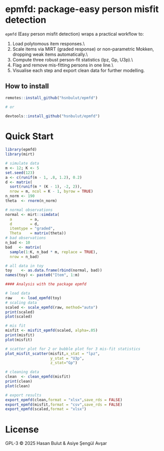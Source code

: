 # epmfd: package-easy person misfit detection

`epmfd` (Easy person misfit detection) wraps a practical workflow to:

1.  Load polytomous item responses.\
2.  Scale items via MIRT (graded response) or non-parametric Mokken, dropping weak items automatically.\
3.  Compute three robust person-fit statistics (lpz, Gp, U3p).\
4.  Flag and remove mis-fitting persons in one line.\
5.  Visualise each step and export clean data for further modelling.

## How to install

``` r
remotes::install_github("hsnbulut/epmfd")

# or

devtools::install_github("hsnbulut/epmfd")
```

# Quick Start

```r
library(epmfd)
library(mirt)

# simulate data
m <- 12; K <- 5
set.seed(123)
a <- c(runif(m - 1, .8, 1.2), 0.2)
d <- matrix(
  sort(runif(m * (K - 1), -2, 2)),
  nrow = m, ncol = K - 1, byrow = TRUE)
n_norm <- 190
theta  <- rnorm(n_norm)

# normal observations 
normal <- mirt::simdata(
  a        = a,
  d        = d,
  itemtype = "graded",
  Theta    = matrix(theta))
# bad observations
n_bad <- 10
bad   <- matrix(
  sample(1:K, n_bad * m, replace = TRUE),
  nrow = n_bad)

# all data in toy
toy    <- as.data.frame(rbind(normal, bad))
names(toy) <- paste0("Item", 1:m)

#### Analysis with the package epmfd

# load data
raw    <- load_epmfd(toy)
# scaling data
scaled <- scale_epmfd(raw, method="auto")
print(scaled)
plot(scaled)

# mis fit 
misfit <- misfit_epmfd(scaled, alpha=.05)
print(misfit)
plot(misfit)

# scatter plot for 2 or bubble plot for 3 mis-fit statistics
plot_misfit_scatter(misfit,x_stat = "lpz",
                    y_stat = "U3p",
                    z_stat="Gp")

# cleaning data
clean  <- clean_epmfd(misfit)
print(clean)
plot(clean)

# export results 
export_epmfd(clean,format = "xlsx",save_rds = FALSE)
export_epmfd(misfit,format = "csv",save_rds = FALSE)
export_epmfd(scaled,format = "xlsx")


```

# License

GPL-3 © 2025 Hasan Bulut & Asiye Şengül Avşar
